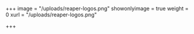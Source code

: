 +++
image = "/uploads/reaper-logos.png"
showonlyimage = true
weight = 0
xurl = "/uploads/reaper-logos.png"

+++
